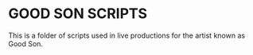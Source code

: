 # GOOD SON SCRIPTS

This is a folder of scripts used in live productions for the artist known as Good Son.